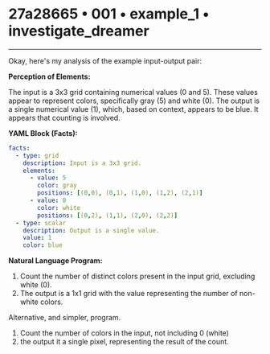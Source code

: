 # 27a28665 • 001 • example_1 • investigate_dreamer

---
Okay, here's my analysis of the example input-output pair:

**Perception of Elements:**

The input is a 3x3 grid containing numerical values (0 and 5). These values appear to represent colors, specifically gray (5) and white (0). The output is a single numerical value (1), which, based on context, appears to be blue. It appears that counting is involved.

**YAML Block (Facts):**



```yaml
facts:
  - type: grid
    description: Input is a 3x3 grid.
    elements:
      - value: 5
        color: gray
        positions: [(0,0), (0,1), (1,0), (1,2), (2,1)]
      - value: 0
        color: white
        positions: [(0,2), (1,1), (2,0), (2,2)]
  - type: scalar
    description: Output is a single value.
    value: 1
    color: blue

```



**Natural Language Program:**

1.  Count the number of distinct colors present in the input grid, excluding white (0).
2.  The output is a 1x1 grid with the value representing the number of non-white colors.

Alternative, and simpler, program.

1. Count the number of colors in the input, not including 0 (white)
2. the output it a single pixel, representing the result of the count.

